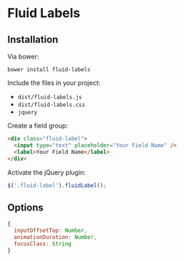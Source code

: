 # Fluid Labels

## Installation

Via bower:
```
bower install fluid-labels
```

Include the files in your project:
- `dist/fluid-labels.js`
- `dist/fluid-labels.css`
- `jquery`

Create a field group:
```html
<div class="fluid-label">
  <input type="text" placeholder="Your Field Name" />
  <label>Your Field Name</label>
</div>
```

Activate the jQuery plugin:
```js
$('.fluid-label').fluidLabel();
```

## Options
```js
{
  inputOffsetTop: Number,
  animationDuration: Number,
  focusClass: String
}
```
